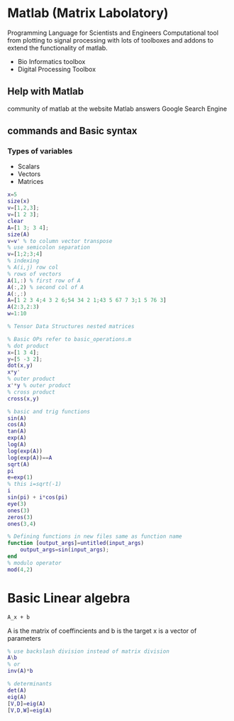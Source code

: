 # Matlab (Matrix Labolatory)
Programming Language for Scientists and Engineers
Computational tool from plotting to signal processing with lots of toolboxes and addons to
extend the functionality of matlab.
- Bio Informatics toolbox
- Digital Processing Toolbox
## Help with Matlab
community of matlab at the website
Matlab answers
Google Search Engine
## commands and Basic syntax
### Types of variables
* Scalars
* Vectors
* Matrices

```matlab
x=5
size(x)
v=[1,2,3];
v=[1 2 3];
clear
A=[1 3; 3 4];
size(A)
v=v' % to column vector transpose
% use semicolon separation
v=[1;2;3;4]
% indexing
% A(i,j) row col
% rows of vectors
A(1,:) % first row of A
A(:,2) % second col of A
A(:,:)
A=[1 2 3 4;4 3 2 6;54 34 2 1;43 5 67 7 3;1 5 76 3]
A(2:3,2:3)
w=1:10

% Tensor Data Structures nested matrices

% Basic OPs refer to basic_operations.m
% dot product
x=[1 3 4];
y=[5 -3 2];
dot(x,y)
x*y'
% outer product
x'*y % outer product
% cross product
cross(x,y)

% basic and trig functions
sin(A)
cos(A)
tan(A)
exp(A)
log(A)
log(exp(A))
log(exp(A))==A
sqrt(A)
pi
e=exp(1)
% this i=sqrt(-1)
i
sin(pi) + i*cos(pi)
eye(3)
ones(3)
zeros(3)
ones(3,4)

% Defining functions in new files same as function name
function [output_args]=untitled(input_args)
    output_args=sin(input_args);
end
% modulo operator
mod(4,2)
```
# Basic Linear algebra
```latex
A_x + b
```
A is the matrix of coeffincients
and b is the target
x is a vector of parameters
```matlab
% use backslash division instead of matrix division
A\b
% or
inv(A)*b

% determinants
det(A)
eig(A)
[V,D]=eig(A)
[V,D,W]=eig(A)
```
